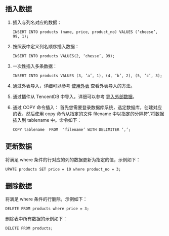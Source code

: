 ## 插入数据

1. 插入与列名对应的数据：

   ```
   INSERT INTO products (name, price, product_no) VALUES (‘cheese’, 99, 1);
   ```

2. 按照表中定义列名顺序插入数据：

   ```
   INSERT INTO products VALUES(2, ‘chesse’, 99);
   ```

3. 一次性插入多条数据：

   ```
   INSERT INTO products VALUES (3, ‘a’, 1), (4, ‘b’, 2), (5, ‘c’, 3);
   ```

4. 通过外表导入，详细可以参考 [使用外表](https://cloud.tencent.com/document/product/878/20068) 查看外表导入的方法。

5. 通过插件从 TencentDB 中导入，详细可以参考 [导入外部数据](https://cloud.tencent.com/document/product/878/20069)。

6. 通过 COPY 命令插入：
   首先您需要登录数据库系统，选定数据库，创建对应的表，然后使用 copy 命令从指定的文件 filename 中以指定的分隔符’,’将数据插入到 tablename 中。命令如下：

   ```
   COPY tablename  FROM  ‘filename’ WITH DELIMITER ‘,’; 
   ```

## 更新数据

将满足 where 条件的行对应的列的数据更新为指定的值，示例如下：

```
UPATE products SET price = 10 where product_no = 3;
```

## 删除数据

将满足 where 条件的行删除，示例如下：

```
DELETE FROM products where price = 3;
```

删除表中所有数据的示例如下：

```
DELETE FROM products;
```

